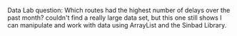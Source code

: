 Data Lab question: Which routes had the highest number of delays over the past month?
couldn't find a really large data set, but this one still shows I can manipulate and 
work with data using ArrayList and the Sinbad Library.
